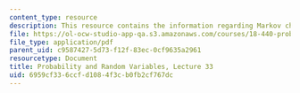 ```yaml
---
content_type: resource
description: This resource contains the information regarding Markov chains.
file: https://ol-ocw-studio-app-qa.s3.amazonaws.com/courses/18-440-probability-and-random-variables-spring-2014/6959cf336ccfd1084f3cb0fb2cf767dc_MIT18_440S14_Lecture33.pdf
file_type: application/pdf
parent_uid: c9587427-5d73-f12f-83ec-0cf9635a2961
resourcetype: Document
title: Probability and Random Variables, Lecture 33
uid: 6959cf33-6ccf-d108-4f3c-b0fb2cf767dc
---
```

